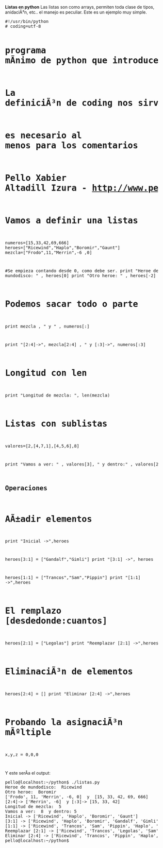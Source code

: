 <p><strong>Listas en python</strong> Las listas son como arrays, permiten toda clase de tipos, anidaciÃ³n, etc.. el manejo es peculiar. Este es un ejemplo muy simple.</p>
<pre>#!/usr/bin/python
# coding=utf-8

# programa mÃ­nimo de python que introduce las listas
# La definiciÃ³n de coding nos sirve para poder tildes y demÃ¡s,
# es necesario al menos para los comentarios

# Pello Xabier Altadill Izura - http://www.pello.info


# Vamos a definir una listas
numeros=[15,33,42,69,666]
heroes=["Ricewind","Haplo","Boromir","Gaunt"]
mezcla=["Frodo",11,"Merrin",-6 ,0]

#Se empieza contando desde 0, como debe ser.
print "Heroe de mundodisco: " , heroes[0]
print "Otro heroe: " , heroes[-2]

# Podemos sacar todo o parte
print mezcla , " y " , numeros[:]

print "[2:4]->", mezcla[2:4] , " y [:3]->", numeros[:3]

# Longitud con len
print "Longitud de mezcla: ", len(mezcla)

# Listas con sublistas
valores=[2,[4,7,1],[4,5,6],8]

print "Vamos a ver: " , valores[3], " y dentro:" , valores[2][1]

## Operaciones

# AÃ±adir elementos
print "Inicial ->",heroes

heroes[3:1] = ["Gandalf","Gimli"]
print "[3:1] ->", heroes

heroes[1:1] = ["Trancos","Sam","Pippin"]
print "[1:1] ->",heroes

# El remplazo [desdedonde:cuantos]
heroes[2:1] = ["Legolas"]
print "Reemplazar [2:1] ->",heroes

# EliminaciÃ³n de elementos
heroes[2:4] = []
print "Eliminar [2:4] ->",heroes

# Probando la asignaciÃ³n mÃºltiple
x,y,z = 0,0,0

</pre>
<p>Y este serÃ­a el output:</p>
<pre>pello@localhost:~/python$ ./listas.py
Heroe de mundodisco:  Ricewind
Otro heroe:  Boromir
['Frodo', 11, 'Merrin', -6, 0]  y  [15, 33, 42, 69, 666]
[2:4]-> ['Merrin', -6]  y [:3]-> [15, 33, 42]
Longitud de mezcla:  5
Vamos a ver:  8  y dentro: 5
Inicial -> ['Ricewind', 'Haplo', 'Boromir', 'Gaunt']
[3:1] -> ['Ricewind', 'Haplo', 'Boromir', 'Gandalf', 'Gimli', 'Gaunt']
[1:1] -> ['Ricewind', 'Trancos', 'Sam', 'Pippin', 'Haplo', 'Boromir', 'Gandalf', 'Gimli', 'Gaunt']
Reemplazar [2:1] -> ['Ricewind', 'Trancos', 'Legolas', 'Sam', 'Pippin', 'Haplo', 'Boromir', 'Gandalf', 'Gimli', 'Gaunt']
Eliminar [2:4] -> ['Ricewind', 'Trancos', 'Pippin', 'Haplo', 'Boromir', 'Gandalf', 'Gimli', 'Gaunt']
pello@localhost:~/python$

</pre>